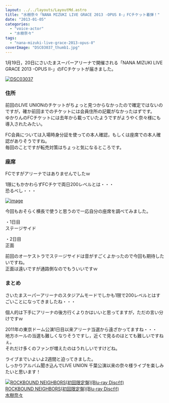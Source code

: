 ```yaml
---
layout: ../../layouts/LayoutMd.astro
title: "水樹奈々「NANA MIZUKI LIVE GRACE 2013 -OPUS Ⅱ-」FCチケット着弾！"
date: "2013-01-05"
categories: 
  - "voice-actor"
  - "水樹奈々"
tags: 
  - "nana-mizuki-live-grace-2013-opus-Ⅱ"
coverImage: "DSC03037_thumb1.jpg"
---
```


1月19日，20日にさいたまスーパーアリーナで開催される「NANA MIZUKI LIVE GRACE 2013 -OPUS Ⅱ-」のFCチケットが届きました。

[![DSC03037](images/DSC03037_thumb.jpg "DSC03037")](//mizuka123.net/wp-content/uploads/2013/01/DSC03037.jpg)

### 住所

前回のLIVE UNIONのチケットがちょっと見つからなかったので確定ではないのですが，確か前回までのチケットには会員住所の記載がなかったはずです。  
ゆかりんのFCチケットには去年から載っていたようですがようやく奈々様にも導入されたみたい。

FC会員については入場時身分証を使っての本人確認，もしくは座席での本人確認がありそうですね。  
毎回のことですが転売対策はちょっと気になるところです。

### 座席

FCですがアリーナではありませんでしたｗ

1限にもかかわらずFCチケで両日200レベルとは・・・  
恐るべし・・・

[![image](images/image_thumb5.png "image")](//mizuka123.net/wp-content/uploads/2013/01/image4.png)

今回もおそらく横長で使うと思うので一応自分の座席を調べてみました。

・1日目  
ステージサイド

・2日目  
正面

前回のオーケストラでステージサイドは音がすごくよかったので今回も期待したいですね。  
正面は遠いですが通路側なのでもういいですｗ

### まとめ

さいたまスーパーアリーナのスタジアムモードでしかも1限で200レベルとはすごいことになってきましたね・・・

個人的は下手にアリーナの後方行くよりかはいいと思ってますが，ただの言い分けですｗ

2011年の東京ドーム公演1日目以来アリーナ当選から遠ざかってますね・・・  
地方ホールの当選も難しくなりそうですし，近くで見るのはとても難しいですねぇ。  
それだけ多くのファンが増えたのはうれしいですけどね。

ライブまでいよいよ2週間と迫ってきました。  
しっかりアルバム聞き込んでLIVE UNION 千葉公演以来の奈々様ライブを楽しみたいと思います！

[![ROCKBOUND NEIGHBORS(初回限定盤)(Blu-ray Disc付)](images/51Dj7RYbVqL._SL160_.jpg)  
ROCKBOUND NEIGHBORS(初回限定盤)(Blu-ray Disc付)  
水樹奈々](https://www.amazon.co.jp/exec/obidos/ASIN/B009EBE0XO/mizuka123-22/ref=nosim)
